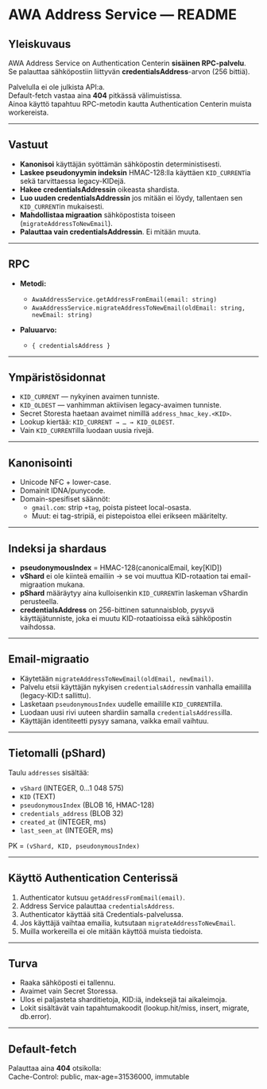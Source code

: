 # AWA Address Service — README

## Yleiskuvaus

AWA Address Service on Authentication Centerin **sisäinen RPC-palvelu**.  
Se palauttaa sähköpostiin liittyvän **credentialsAddress**-arvon (256 bittiä).

Palvelulla ei ole julkista API:a.  
Default-fetch vastaa aina **404** pitkässä välimuistissa.  
Ainoa käyttö tapahtuu RPC-metodin kautta Authentication Centerin muista workereista.

---

## Vastuut

- **Kanonisoi** käyttäjän syöttämän sähköpostin deterministisesti.
- **Laskee pseudonyymin indeksin** HMAC-128:lla käyttäen `KID_CURRENT`ia sekä tarvittaessa legacy-KIDejä.
- **Hakee credentialsAddressin** oikeasta shardista.
- **Luo uuden credentialsAddressin** jos mitään ei löydy, tallentaen sen `KID_CURRENT`in mukaisesti.
- **Mahdollistaa migraation** sähköpostista toiseen (`migrateAddressToNewEmail`).
- **Palauttaa vain credentialsAddressin**. Ei mitään muuta.

---

## RPC

- **Metodi:**

  - `AwaAddressService.getAddressFromEmail(email: string)`
  - `AwaAddressService.migrateAddressToNewEmail(oldEmail: string, newEmail: string)`

- **Paluuarvo:**
  - `{ credentialsAddress }`

---

## Ympäristösidonnat

- `KID_CURRENT` — nykyinen avaimen tunniste.
- `KID_OLDEST` — vanhimman aktiivisen legacy-avaimen tunniste.
- Secret Storesta haetaan avaimet nimillä `address_hmac_key.<KID>`.
- Lookup kiertää: `KID_CURRENT → … → KID_OLDEST`.
- Vain `KID_CURRENT`illa luodaan uusia rivejä.

---

## Kanonisointi

- Unicode NFC + lower-case.
- Domainit IDNA/punycode.
- Domain-spesifiset säännöt:
  - `gmail.com`: strip `+tag`, poista pisteet local-osasta.
  - Muut: ei tag-stripiä, ei pistepoistoa ellei erikseen määritelty.

---

## Indeksi ja shardaus

- **pseudonymousIndex** = HMAC-128(canonicalEmail, key[KID])
- **vShard** ei ole kiinteä emailiin → se voi muuttua KID-rotaation tai email-migraation mukana.
- **pShard** määräytyy aina kulloisenkin `KID_CURRENT`in laskeman vShardin perusteella.
- **credentialsAddress** on 256-bittinen satunnaisblob, pysyvä käyttäjätunniste, joka ei muutu KID-rotaatioissa eikä sähköpostin vaihdossa.

---

## Email-migraatio

- Käytetään `migrateAddressToNewEmail(oldEmail, newEmail)`.
- Palvelu etsii käyttäjän nykyisen `credentialsAddress`in vanhalla emaililla (legacy-KID:t sallittu).
- Lasketaan `pseudonymousIndex` uudelle emailille `KID_CURRENT`illa.
- Luodaan uusi rivi uuteen shardiin samalla `credentialsAddress`illa.
- Käyttäjän identiteetti pysyy samana, vaikka email vaihtuu.

---

## Tietomalli (pShard)

Taulu `addresses` sisältää:

- `vShard` (INTEGER, 0…1 048 575)
- `KID` (TEXT)
- `pseudonymousIndex` (BLOB 16, HMAC-128)
- `credentials_address` (BLOB 32)
- `created_at` (INTEGER, ms)
- `last_seen_at` (INTEGER, ms)

PK = `(vShard, KID, pseudonymousIndex)`

---

## Käyttö Authentication Centerissä

1. Authenticator kutsuu `getAddressFromEmail(email)`.
2. Address Service palauttaa `credentialsAddress`.
3. Authenticator käyttää sitä Credentials-palvelussa.
4. Jos käyttäjä vaihtaa emailia, kutsutaan `migrateAddressToNewEmail`.
5. Muilla workereilla ei ole mitään käyttöä muista tiedoista.

---

## Turva

- Raaka sähköposti ei tallennu.
- Avaimet vain Secret Storessa.
- Ulos ei paljasteta sharditietoja, KID:iä, indeksejä tai aikaleimoja.
- Lokit sisältävät vain tapahtumakoodit (lookup.hit/miss, insert, migrate, db.error).

---

## Default-fetch

Palauttaa aina **404** otsikolla:  
Cache-Control: public, max-age=31536000, immutable
